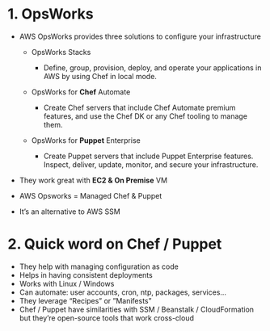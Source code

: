 # 1. OpsWorks
- AWS OpsWorks provides three solutions to configure your infrastructure
  - OpsWorks Stacks
    - Define, group, provision, deploy, and operate your applications in AWS by using Chef in local mode.

  - OpsWorks for **Chef** Automate
    - Create Chef servers that include Chef Automate premium features, and use the Chef DK or any Chef tooling to manage them.

  - OpsWorks for **Puppet** Enterprise
    - Create Puppet servers that include Puppet Enterprise features. Inspect, deliver, update, monitor, and secure your infrastructure.

- They work great with **EC2 & On Premise** VM
- AWS Opsworks = Managed Chef & Puppet
- It’s an alternative to AWS SSM

# 2. Quick word on Chef / Puppet

- They help with managing configuration as code
- Helps in having consistent deployments
- Works with Linux / Windows
- Can automate: user accounts, cron, ntp, packages, services…
- They leverage “Recipes” or ”Manifests”
- Chef / Puppet have similarities with SSM / Beanstalk / CloudFormation
but they’re open-source tools that work cross-cloud
